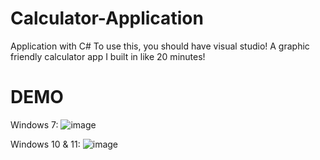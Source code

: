 # Calculator-Application
Application with C#
To use this, you should have visual studio!
A graphic friendly calculator app I built in like 20 minutes!

# DEMO

Windows 7:
![image](https://user-images.githubusercontent.com/68472469/154873446-cba805cb-16a0-419a-b5e8-e75c2a3da30b.png)

Windows 10 & 11:
![image](https://user-images.githubusercontent.com/68472469/154873511-106da816-05d9-4e6f-9702-3bdbee049b60.png)
